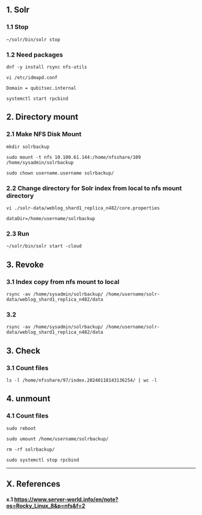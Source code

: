 ## 1. Solr

### 1.1 Stop

    ~/solr/bin/solr stop

### 1.2 Need packages

```
dnf -y install rsync nfs-utils

vi /etc/idmapd.conf

Domain = qubitsec.internal

systemctl start rpcbind

```
## 2. Directory mount

### 2.1 Make NFS Disk Mount

    mkdir solrbackup

    sudo mount -t nfs 10.100.61.144:/home/nfsshare/109 /home/sysadmin/solrbackup

    sudo chown username.username solrbackup/

### 2.2 Change directory for Solr index from local to nfs mount directory

```
vi ./solr-data/weblog_shard1_replica_n482/core.properties

dataDir=/home/username/solrbackup

```
### 2.3 Run

    ~/solr/bin/solr start -cloud

## 3. Revoke

### 3.1 Index copy from nfs mount to local

    rsync -av /home/sysadmin/solrbackup/ /home/username/solr-data/weblog_shard1_replica_n482/data

### 3.2 

    rsync -av /home/sysadmin/solrbackup/ /home/username/solr-data/weblog_shard1_replica_n482/data

## 3. Check

### 3.1 Count files

    ls -l /home/nfsshare/97/index.20240118143136254/ | wc -l

## 4. unmount

### 4.1 Count files

    sudo reboot

    sudo umount /home/username/solrbackup/

    rm -rf solrbackup/

    sudo systemctl stop rpcbind


<hr/>

## X. References

#### x.1 https://www.server-world.info/en/note?os=Rocky_Linux_8&p=nfs&f=2
